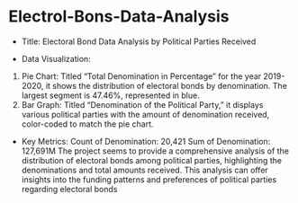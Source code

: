 # Electrol-Bons-Data-Analysis
* Title: Electoral Bond Data Analysis by Political Parties Received
- Data Visualization:
1) Pie Chart: Titled “Total Denomination in Percentage” for the year 2019-2020, it shows the distribution of electoral bonds by denomination. The largest segment is 47.46%, represented in blue.
2) Bar Graph: Titled “Denomination of the Political Party,” it displays various political parties with the amount of denomination received, color-coded to match the pie chart.
- Key Metrics:
Count of Denomination: 20,421
Sum of Denomination: 127,691M
The project seems to provide a comprehensive analysis of the distribution of electoral bonds among political parties, highlighting the denominations and total amounts received. This analysis can offer insights into the funding patterns and preferences of political parties regarding electoral bonds
